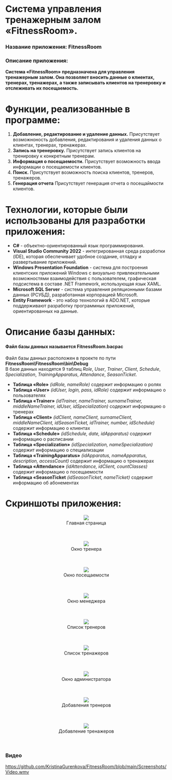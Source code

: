 # Система управления тренажерным залом «FitnessRoom».
### Название приложения: FitnessRoom
### Описание приложения:
**Система «FitnessRoom» предназначена для управления тренажерным залом. Она позволяет вносить данные о клиентах, тренерах, тренажерах, а также записывать клиентов на тренеровку и отслеживать их посещаемость.**

# Функции, реализованные в программе:
1. **Добавление, редактирование и удаление данных.** Присутствует возможноность добавления, редактирования и удаления данных о клиентах, тренерах, тренажерах.
2. **Запись на тренеровку.** Присутствует запись клиентов на тренировку к конкретным тренерам.
3. **Информация о посещаемости.** Присутствует возможность ввода информации о посещаемости клиентов.
4. **Поиск.** Присутствует возможность поиска клиентов, тренеров, тренажеров.
5. **Генерация отчета** Присутствует генерация отчета о посещаймости клиентов.

# Технологии, которые были использованы для разработки приложения:
- **C#** - объектно-ориентированный язык программирования.
- **Visual Studio Community 2022** - интегрированная среда разработки (IDE), которая обеспечивает удобное создание, отладку и развертывание приложений.
- **Windows Presentation Foundation** - система для построения клиентских приложений Windows с визуально привлекательными возможностями взаимодействия с пользователем, графическая подсистема в составе .NET Framework, использующая язык XAML.
- **Microsoft SQL Server** - система управления реляционными базами данных (РСУБД), разработанная корпорацией Microsoft.
- **Entity Framework** - это набор технологий в ADO.NET, которые поддерживают разработку программных приложений, ориентированных на данные.

# Описание базы данных:
#### Файл базы данных называется FitnessRoom.bacpac <br/>
Файл базы данных расположен в проекте по пути **FitnessRoom\FitnessRoom\bin\Debug** </br>
В базе данных находятся 9 таблиц _Role_, _User_, _Trainer_, _Client_, _Schedule_, _Specialization_, _TrainingApparatus_, _Attendance_, _SeasonTicket_.

- **Таблица «Role»** _(idRole, nameRole)_ содержит информацию о ролях
- **Таблица «User»** _(idUser, login, pass, idRole)_ содержит информацию о пользователях
- **Таблица «Trainer»** _(idTrainer, nameTrainer, surnameTrainer, middleNameTrainer, idUser, idSpecialization)_ содержит информацию о тренерах
- **Таблица «Client»** _(idClient, nameClient, surnameClient, middleNameClient, idSeasonTicket, idTrainer, number, idSchedule)_ содержит информацию о клиентах
- **Таблица «Schedule»** _(idSchedule, date, idApparatus)_ содержит информацию о расписании
- **Таблица «Specialization»** _(idSpecialization, nameSpecialization)_ содержит информацию о специализации
- **Таблица «TrainingApparatus»** _(idApparatus, nameApparatus, description, accessCount)_ содержит информацию о тренажерах
- **Таблица «Attendance»** _(idAttendance, idClient, countClasses)_ содержит информацию о посещаемости
- **Таблица «SeasonTicket** _(idSeasonTicket, nameTicket)_ содержит информацию об абонементах

# Скриншоты приложения:

<p align="center">
  <img <img src="https://github.com/KristinaGurenkova/FitnessRoom/blob/main/Screenshots/MainWindow.png">
</br>Главная страница
</br> </br> </br>
</p>

<p align="center">
  <img <img src="https://github.com/KristinaGurenkova/FitnessRoom/blob/main/Screenshots/TrainerWin.png">
</br>Окно тренера
</br> </br> </br>
</p>

<p align="center">
  <img <img src="https://github.com/KristinaGurenkova/FitnessRoom/blob/main/Screenshots/AttWin.png">
</br>Окно посещаемости
</br> </br> </br>
</p>

<p align="center">
  <img <img src="https://github.com/KristinaGurenkova/FitnessRoom/blob/main/Screenshots/ManagerWin.png">
</br>Окно менеджера
</br> </br> </br>
</p>

<p align="center">
  <img <img src="https://github.com/KristinaGurenkova/FitnessRoom/blob/main/Screenshots/ManagerWinTR.png">
</br>Список тренеров
</br> </br> </br>
</p>

<p align="center">
  <img <img src="https://github.com/KristinaGurenkova/FitnessRoom/blob/main/Screenshots/ManagerWinAppr.png">
</br>Список тренажеров
</br> </br> </br>
</p>

<p align="center">
  <img <img src="https://github.com/KristinaGurenkova/FitnessRoom/blob/main/Screenshots/AdminWin.png">
</br>Окно администратора
</br> </br> </br>
</p>

<p align="center">
  <img <img src="https://github.com/KristinaGurenkova/FitnessRoom/blob/main/Screenshots/AddTrainers.png">
</br>Добавления тренеров
</br> </br> </br>
</p>

<p align="center">
  <img <img src="https://github.com/KristinaGurenkova/FitnessRoom/blob/main/Screenshots/AddApparatus.png">
</br>Добавление тренажеров
</br> </br> </br>
</p>
<h3>Видео</h3>

https://github.com/KristinaGurenkova/FitnessRoom/blob/main/Screenshots/Video.wmv
